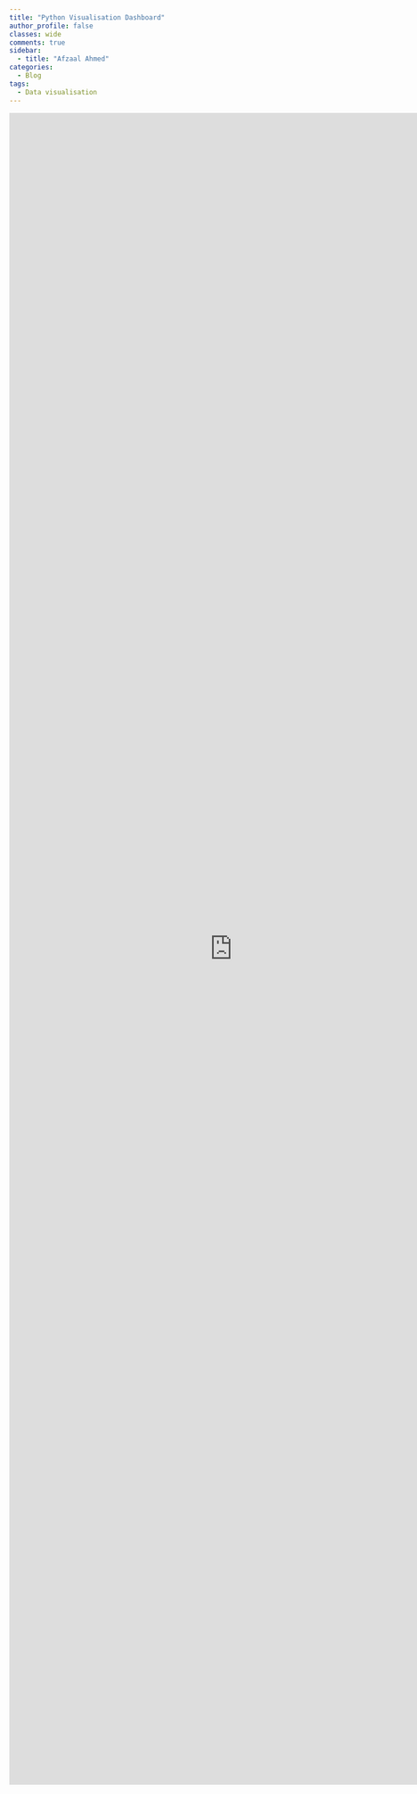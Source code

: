 ```yaml
---
title: "Python Visualisation Dashboard"
author_profile: false 
classes: wide
comments: true
sidebar:
  - title: "Afzaal Ahmed"
categories:
  - Blog
tags:
  - Data visualisation
---
```


<iframe src="https://ifoa-dataviz-python.herokuapp.com/" height=3000 width=800 frameBorder="0"></iframe>
